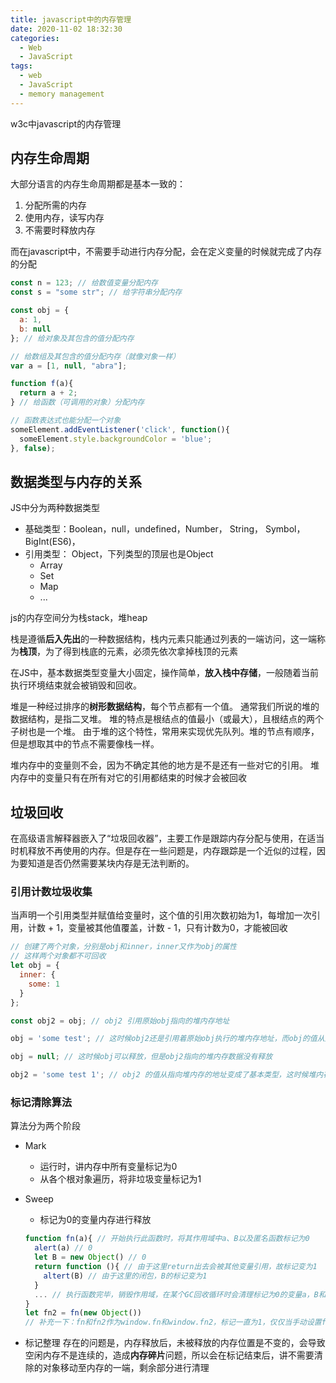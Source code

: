 ```yaml
---
title: javascript中的内存管理
date: 2020-11-02 18:32:30
categories:
  - Web
  - JavaScript
tags:
  - web
  - JavaScript
  - memory management
---
```


w3c中javascript的内存管理

<!-- more -->

## 内存生命周期

大部分语言的内存生命周期都是基本一致的：
  1. 分配所需的内存
  2. 使用内存，读写内存
  3. 不需要时释放内存

而在javascript中，不需要手动进行内存分配，会在定义变量的时候就完成了内存的分配

```javascript
const n = 123; // 给数值变量分配内存
const s = "some str"; // 给字符串分配内存

const obj = {
  a: 1,
  b: null
}; // 给对象及其包含的值分配内存

// 给数组及其包含的值分配内存（就像对象一样）
var a = [1, null, "abra"];

function f(a){
  return a + 2;
} // 给函数（可调用的对象）分配内存

// 函数表达式也能分配一个对象
someElement.addEventListener('click', function(){
  someElement.style.backgroundColor = 'blue';
}, false);

```

## 数据类型与内存的关系

JS中分为两种数据类型
- 基础类型：Boolean，null，undefined，Number， String， Symbol，BigInt(ES6)，
- 引用类型： Object，下列类型的顶层也是Object
  - Array
  - Set
  - Map
  - ...

js的内存空间分为栈stack，堆heap

栈是遵循**后入先出**的一种数据结构，栈内元素只能通过列表的一端访问，这一端称为**栈顶**，为了得到栈底的元素，必须先依次拿掉栈顶的元素

在JS中，基本数据类型变量大小固定，操作简单，**放入栈中存储**，一般随着当前执行环境结束就会被销毁和回收。

堆是一种经过排序的**树形数据结构**，每个节点都有一个值。 通常我们所说的堆的数据结构，是指二叉堆。 堆的特点是根结点的值最小（或最大），且根结点的两个子树也是一个堆。 由于堆的这个特性，常用来实现优先队列。堆的节点有顺序，但是想取其中的节点不需要像栈一样。

堆内存中的变量则不会，因为不确定其他的地方是不是还有一些对它的引用。 堆内存中的变量只有在所有对它的引用都结束的时候才会被回收

## 垃圾回收

在高级语言解释器嵌入了“垃圾回收器”，主要工作是跟踪内存分配与使用，在适当时机释放不再使用的内存。但是存在一些问题是，内存跟踪是一个近似的过程，因为要知道是否仍然需要某块内存是无法判断的。

### 引用计数垃圾收集

当声明一个引用类型并赋值给变量时，这个值的引用次数初始为1，每增加一次引用，计数 + 1，变量被其他值覆盖，计数 - 1，只有计数为0，才能被回收

```javascript
// 创建了两个对象，分别是obj和inner，inner又作为obj的属性
// 这样两个对象都不可回收
let obj = {
  inner: {
    some: 1
  }
};

const obj2 = obj; // obj2 引用原始obj指向的堆内存地址

obj = 'some test'; // 这时候obj2还是引用着原始obj执行的堆内存地址，而obj的值从原来的堆内存地址变成了基本类型字符串

obj = null; // 这时候obj可以释放，但是obj2指向的堆内存数据没有释放

obj2 = 'some test 1'; // obj2 的值从指向堆内存的地址变成了基本类型，这时候堆内存中的数据没有引用了，可以回收了

```

### 标记清除算法

算法分为两个阶段

- Mark

  - 运行时，讲内存中所有变量标记为0
  - 从各个根对象遍历，将非垃圾变量标记为1

- Sweep

  - 标记为0的变量内存进行释放

  ```javascript
  function fn(a){ // 开始执行此函数时，将其作用域中a、B以及匿名函数标记为0
    alert(a) // 0
    let B = new Object() // 0
    return function (){ // 由于这里return出去会被其他变量引用，故标记变为1
      altert(B) // 由于这里的闭包，B的标记变为1
    }
    ... // 执行函数完毕，销毁作用域，在某个GC回收循环时会清理标记为0的变量a，B和匿名函数被保留了下来即非垃圾变量
  }
  let fn2 = fn(new Object()) 
  // 补充一下：fn和fn2作为window.fn和window.fn2，标记一直为1，仅仅当手动设置fn=null和fn2=null才会标记为0
  ```
- 标记整理
  存在的问题是，内存释放后，未被释放的内存位置是不变的，会导致空闲内存不是连续的，造成**内存碎片**问题，所以会在标记结束后，讲不需要清除的对象移动至内存的一端，剩余部分进行清理



